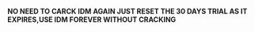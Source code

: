 **NO NEED TO CARCK IDM AGAIN JUST RESET THE 30 DAYS TRIAL AS IT EXPIRES,USE IDM FOREVER WITHOUT CRACKING**
